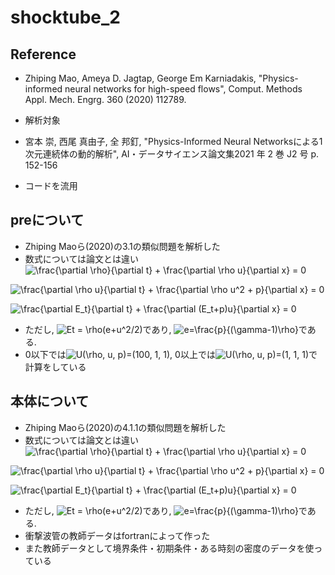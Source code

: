 # shocktube_2
## Reference
- Zhiping Mao, Ameya D. Jagtap, George Em Karniadakis, "Physics-informed neural networks for high-speed flows", Comput. Methods Appl. Mech. Engrg. 360 (2020) 112789.
- 解析対象

- 宮本 崇, 西尾 真由子, 全 邦釘, "Physics-Informed Neural Networksによる1次元連続体の動的解析", AI・データサイエンス論文集2021 年 2 巻 J2 号 p. 152-156
- コードを流用

## preについて
- Zhiping Maoら(2020)の3.1の類似問題を解析した
- 数式については論文とは違い
<img src=
"https://render.githubusercontent.com/render/math?math=%5Ccolor%7Bblack%7D%5Cdisplaystyle+%5Cfrac%7B%5Cpartial+%5Crho%7D%7B%5Cpartial+t%7D+%2B+%5Cfrac%7B%5Cpartial+%5Crho+u%7D%7B%5Cpartial+x%7D+%3D+0+" 
alt="\frac{\partial \rho}{\partial t} + \frac{\partial \rho u}{\partial x} = 0 ">

<img src=
"https://render.githubusercontent.com/render/math?math=%5Ccolor%7Bblack%7D%5Cdisplaystyle+%5Cfrac%7B%5Cpartial+%5Crho+u%7D%7B%5Cpartial+t%7D+%2B+%5Cfrac%7B%5Cpartial+%5Crho+u%5E2+%2B+p%7D%7B%5Cpartial+x%7D++%3D+0" 
alt="\frac{\partial \rho u}{\partial t} + \frac{\partial \rho u^2 + p}{\partial x}  = 0">

<img src=
"https://render.githubusercontent.com/render/math?math=%5Ccolor%7Bblack%7D%5Cdisplaystyle+%5Cfrac%7B%5Cpartial+E_t%7D%7B%5Cpartial+t%7D+%2B+%5Cfrac%7B%5Cpartial+%28E_t%2Bp%29u%7D%7B%5Cpartial+x%7D++%3D+0" 
alt="\frac{\partial E_t}{\partial t} + \frac{\partial (E_t+p)u}{\partial x}  = 0">

- ただし, <img src=
"https://render.githubusercontent.com/render/math?math=%5Ccolor%7Bblack%7D%5Cdisplaystyle+Et+%3D+%5Crho%28e%2Bu%5E2%2F2%29" 
alt="Et = \rho(e+u^2/2)">であり, <img src=
"https://render.githubusercontent.com/render/math?math=%5Ccolor%7Bblack%7D%5Cdisplaystyle+e%3D%5Cfrac%7Bp%7D%7B%28%5Cgamma-1%29%5Crho%7D" 
alt="e=\frac{p}{(\gamma-1)\rho}">である.
- 0以下では<img src=
"https://render.githubusercontent.com/render/math?math=%5Ccolor%7Bblack%7D%5Cdisplaystyle+U%28%5Crho%2C+u%2C+p%29%3D%28100%2C+1%2C+1%29" 
alt="U(\rho, u, p)=(100, 1, 1)">, 0以上では<img src=
"https://render.githubusercontent.com/render/math?math=%5Ccolor%7Bblack%7D%5Cdisplaystyle+U%28%5Crho%2C+u%2C+p%29%3D%281%2C+1%2C+1%29" 
alt="U(\rho, u, p)=(1, 1, 1)">で計算をしている

## 本体について
- Zhiping Maoら(2020)の4.1.1の類似問題を解析した
- 数式については論文とは違い
<img src=
"https://render.githubusercontent.com/render/math?math=%5Ccolor%7Bblack%7D%5Cdisplaystyle+%5Cfrac%7B%5Cpartial+%5Crho%7D%7B%5Cpartial+t%7D+%2B+%5Cfrac%7B%5Cpartial+%5Crho+u%7D%7B%5Cpartial+x%7D+%3D+0+" 
alt="\frac{\partial \rho}{\partial t} + \frac{\partial \rho u}{\partial x} = 0 ">

<img src=
"https://render.githubusercontent.com/render/math?math=%5Ccolor%7Bblack%7D%5Cdisplaystyle+%5Cfrac%7B%5Cpartial+%5Crho+u%7D%7B%5Cpartial+t%7D+%2B+%5Cfrac%7B%5Cpartial+%5Crho+u%5E2+%2B+p%7D%7B%5Cpartial+x%7D++%3D+0" 
alt="\frac{\partial \rho u}{\partial t} + \frac{\partial \rho u^2 + p}{\partial x}  = 0">

<img src=
"https://render.githubusercontent.com/render/math?math=%5Ccolor%7Bblack%7D%5Cdisplaystyle+%5Cfrac%7B%5Cpartial+E_t%7D%7B%5Cpartial+t%7D+%2B+%5Cfrac%7B%5Cpartial+%28E_t%2Bp%29u%7D%7B%5Cpartial+x%7D++%3D+0" 
alt="\frac{\partial E_t}{\partial t} + \frac{\partial (E_t+p)u}{\partial x}  = 0">

- ただし, <img src=
"https://render.githubusercontent.com/render/math?math=%5Ccolor%7Bblack%7D%5Cdisplaystyle+Et+%3D+%5Crho%28e%2Bu%5E2%2F2%29" 
alt="Et = \rho(e+u^2/2)">であり, <img src=
"https://render.githubusercontent.com/render/math?math=%5Ccolor%7Bblack%7D%5Cdisplaystyle+e%3D%5Cfrac%7Bp%7D%7B%28%5Cgamma-1%29%5Crho%7D" 
alt="e=\frac{p}{(\gamma-1)\rho}">である.
- 衝撃波管の教師データはfortranによって作った
- また教師データとして境界条件・初期条件・ある時刻の密度のデータを使っている
